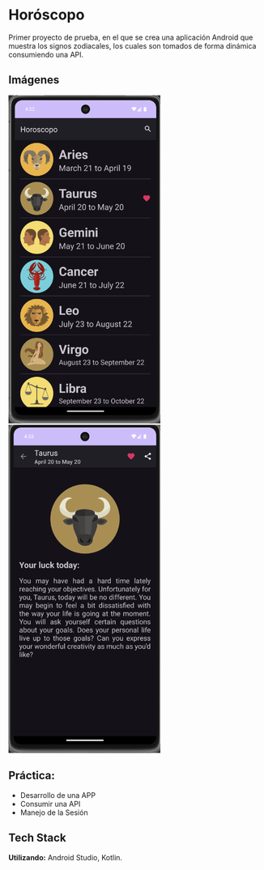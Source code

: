 
# Horóscopo

Primer proyecto de prueba, en el que se crea una aplicación Android que muestra los signos zodiacales, los cuales son tomados de forma dinámica consumiendo una API.


## Imágenes

<img src="images/zodiac_sings.png" alt="App Screenshot Sings" width="300">
<img src="images/zodiac_sing.png" alt="App Screenshot Sing" width="300">

## Práctica:

 - Desarrollo de una APP
 - Consumir una API
 - Manejo de la Sesión


## Tech Stack

**Utilizando:** Android Studio, Kotlin.

